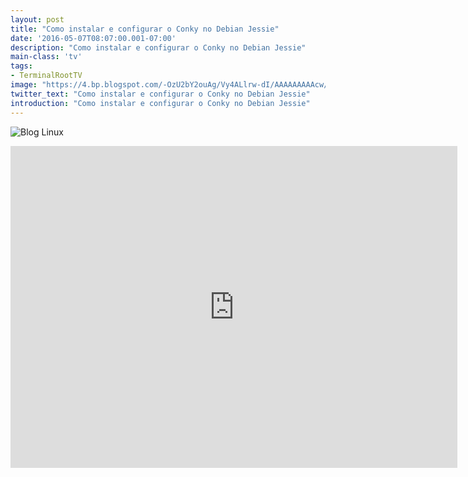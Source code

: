 ```yaml
---
layout: post
title: "Como instalar e configurar o Conky no Debian Jessie"
date: '2016-05-07T08:07:00.001-07:00'
description: "Como instalar e configurar o Conky no Debian Jessie"
main-class: 'tv'
tags:
- TerminalRootTV
image: "https://4.bp.blogspot.com/-OzU2bY2ouAg/Vy4ALlrw-dI/AAAAAAAAAcw/ncHymRbF7Do9aejN7-v5cM0EusMq5SjOwCLcB/s72-c/como-instalar-o-conky-debian-jessie-mate.png"
twitter_text: "Como instalar e configurar o Conky no Debian Jessie"
introduction: "Como instalar e configurar o Conky no Debian Jessie"
---
```

![Blog Linux](https://4.bp.blogspot.com/-OzU2bY2ouAg/Vy4ALlrw-dI/AAAAAAAAAcw/ncHymRbF7Do9aejN7-v5cM0EusMq5SjOwCLcB/s320/como-instalar-o-conky-debian-jessie-mate.png "Blog Linux")
<iframe width="715" height="515" src="https://www.youtube.com/embed/DdadJ1VLazg" frameborder="0" allowfullscreen><iframe>

